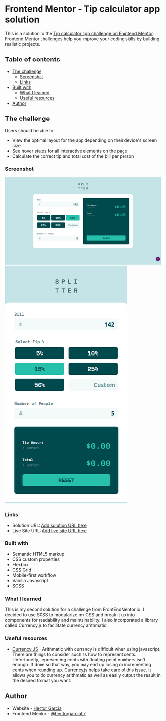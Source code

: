 # Frontend Mentor - Tip calculator app solution

This is a solution to the [Tip calculator app challenge on Frontend Mentor](https://www.frontendmentor.io/challenges/tip-calculator-app-ugJNGbJUX). Frontend Mentor challenges help you improve your coding skills by building realistic projects.

## Table of contents

- [The challenge](#the-challenge)
  - [Screenshot](#screenshot)
  - [Links](#links)
- [Built with](#built-with)
  - [What I learned](#what-i-learned)
  - [Useful resources](#useful-resources)
- [Author](#author)

## The challenge

Users should be able to:

- View the optimal layout for the app depending on their device's screen size
- See hover states for all interactive elements on the page
- Calculate the correct tip and total cost of the bill per person

### Screenshot

![Desktop](./preview/desktop.png)
![Mobile](./preview/mobile.png)

### Links

- Solution URL: [Add solution URL here](https://your-solution-url.com)
- Live Site URL: [Add live site URL here](https://your-live-site-url.com)

### Built with

- Semantic HTML5 markup
- CSS custom properties
- Flexbox
- CSS Grid
- Mobile-first workflow
- Vanilla Javascript
- SCSS

### What I learned

This is my second solution for a challenge from FrontEndMentor.io. I decided to
use SCSS to modularize my CSS and break it up into components for readability and
maintainability. I also incorporated a library called Currency.js to facilitate
currency arithmatic.

### Useful resources

- [Currency JS](https://currency.js.org/) - Arithmatic with currency is difficult when using
  javascript. There are things to consider such as how to represent cents. Unfortunetly,
  representing cents with floating point numbers isn't enough. If done so that way, you may
  end up losing or incrementing cents when rounding up. Currency.js helps take care of this issue.
  It allows you to do currency arithmatic as well as easily output the result in the desired format you want.

## Author

- Website - [Hector Garcia](https://github.com/hectorgarcia07/)
- Frontend Mentor - [@hectorgarcia07](https://www.frontendmentor.io/profile/hectorgarcia07)
